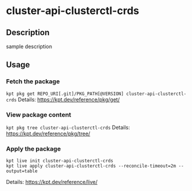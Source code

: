 # cluster-api-clusterctl-crds

## Description
sample description

## Usage

### Fetch the package
`kpt pkg get REPO_URI[.git]/PKG_PATH[@VERSION] cluster-api-clusterctl-crds`
Details: https://kpt.dev/reference/pkg/get/

### View package content
`kpt pkg tree cluster-api-clusterctl-crds`
Details: https://kpt.dev/reference/pkg/tree/

### Apply the package
```
kpt live init cluster-api-clusterctl-crds
kpt live apply cluster-api-clusterctl-crds --reconcile-timeout=2m --output=table
```
Details: https://kpt.dev/reference/live/

